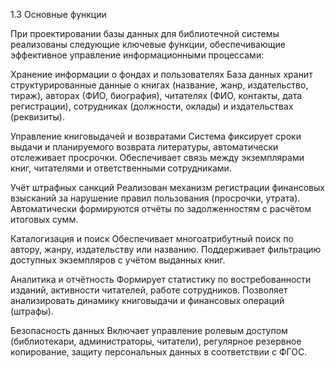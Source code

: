 1.3 Основные функции

При проектировании базы данных для библиотечной системы реализованы следующие ключевые функции, обеспечивающие эффективное управление информационными процессами:

Хранение информации о фондах и пользователях
База данных хранит структурированные данные о книгах (название, жанр, издательство, тираж), авторах (ФИО, биография), читателях (ФИО, контакты, дата регистрации), сотрудниках (должности, оклады) и издательствах (реквизиты).

Управление книговыдачей и возвратами
Система фиксирует сроки выдачи и планируемого возврата литературы, автоматически отслеживает просрочки. Обеспечивает связь между экземплярами книг, читателями и ответственными сотрудниками.

Учёт штрафных санкций
Реализован механизм регистрации финансовых взысканий за нарушение правил пользования (просрочки, утрата). Автоматически формируются отчёты по задолженностям с расчётом итоговых сумм.

Каталогизация и поиск
Обеспечивает многоатрибутный поиск по автору, жанру, издательству или названию. Поддерживает фильтрацию доступных экземпляров с учётом выданных книг.

Аналитика и отчётность
Формирует статистику по востребованности изданий, активности читателей, работе сотрудников. Позволяет анализировать динамику книговыдачи и финансовых операций (штрафы).

Безопасность данных
Включает управление ролевым доступом (библиотекари, администраторы, читатели), регулярное резервное копирование, защиту персональных данных в соответствии с ФГОС.
